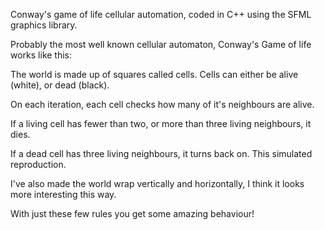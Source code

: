 Conway's game of life cellular automation, coded in C++ using the SFML graphics library.

Probably the most well known cellular automaton, Conway's Game of life works like this:

The world is made up of squares called cells. Cells can either be alive (white), or dead (black).

On each iteration, each cell checks how many of it's neighbours are alive.

If a living cell has fewer than two, or more than three living neighbours, it dies.

If a dead cell has three living neighbours, it turns back on. This simulated reproduction.

I've also made the world wrap vertically and horizontally, I think it looks more interesting this way.

With just these few rules you get some amazing behaviour!
